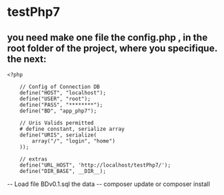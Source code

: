 # testPhp7
you need make one file the config.php , in the root folder of the project,
where you specifique.
the next:
  -
    <?php

        // Config of Connection DB
        define("HOST", "localhost");
        define("USER", "root");
        define("PASS", "********");
        define("BD", "app_php7");

        // Uris Valids permitted
        # define constant, serialize array
        define("URIS", serialize(
            array("/", "login", "home")
        ));

        // extras
        define("URL_HOST", 'http://localhost/testPhp7/');
        define("DIR_BASE", __DIR__);

-- Load file BDv0.1.sql the data
-- composer update or composer install